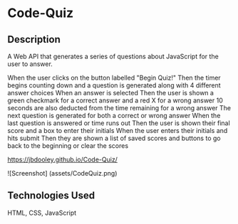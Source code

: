 # Code-Quiz

## Description

A Web API that generates a series of questions about JavaScript for the user to answer.

When the user clicks on the button labelled "Begin Quiz!" 
Then the timer begins counting down and a question is generated along with 4 different answer choices
When an answer is selected
Then the user is shown a green checkmark for a correct answer and a red X for a wrong answer
10 seconds are also deducted from the time remaining for a wrong answer
The next question is generated for both a correct or wrong answer
When the last question is answered or time runs out
Then the user is shown their final score and a box to enter their initials
When the user enters their initials and hits submit
Then they are shown a list of saved scores and buttons to go back to the beginning or clear the scores

https://jbdooley.github.io/Code-Quiz/

![Screenshot] (assets/CodeQuiz.png)



## Technologies Used

HTML, CSS, JavaScript
